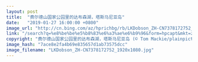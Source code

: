 ```yaml
---
layout: post
title:  "费尔德山国家公园里的达布森湖，塔斯马尼亚岛"
date:   "2019-01-27 16:00:00 +0800"
image_url: "http://cn.bing.com/az/hprichbg/rb/LKDobson_ZH-CN7378172752_1920x1080.jpg"
link: "/search?q=%e8%be%be%e5%b8%83%e6%a3%ae%e6%b9%96&form=hpcapt&mkt=zh-cn"
copyright: "费尔德山国家公园里的达布森湖，塔斯马尼亚岛 (© Tom Mackie/plainpicture)"
image_hash: "7ace8e2fa4b69e835657d1ab73575dcc"
image_filename: "LKDobson_ZH-CN7378172752_1920x1080.jpg"
---
```

